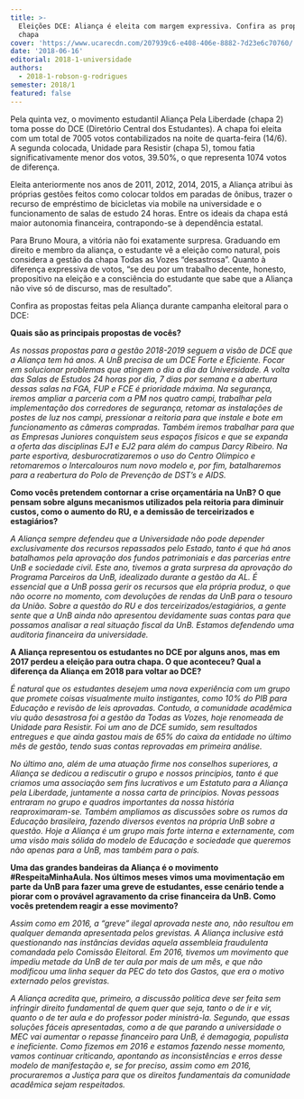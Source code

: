 ```yaml
---
title: >-
  Eleições DCE: Aliança é eleita com margem expressiva. Confira as propostas da
  chapa
cover: 'https://www.ucarecdn.com/207939c6-e408-406e-8882-7d23e6c70760/'
date: '2018-06-16'
editorial: 2018-1-universidade
authors:
  - 2018-1-robson-g-rodrigues
semester: 2018/1
featured: false
---
```

Pela quinta vez, o movimento estudantil Aliança Pela Liberdade (chapa 2) toma posse do DCE (Diretório Central dos Estudantes). A chapa foi eleita com um total de 7005 votos contabilizados na noite de quarta-feira (14/6). A segunda colocada, Unidade para Resistir (chapa 5), tomou fatia significativamente menor dos votos, 39.50%, o que representa 1074 votos de diferença.

Eleita anteriormente nos anos de 2011, 2012, 2014, 2015, a Aliança atribui às próprias gestões feitos como colocar toldos em paradas de ônibus, trazer o recurso de empréstimo de bicicletas via mobile na universidade e o funcionamento de salas de estudo 24 horas. Entre os ideais da chapa está maior autonomia financeira, contrapondo-se à dependência estatal.

Para Bruno Moura, a vitória não foi exatamente surpresa. Graduando em direito e membro da aliança, o estudante vê a eleição como natural, pois considera a gestão da chapa Todas as Vozes “desastrosa”. Quanto à diferença expressiva de votos, “se deu por um trabalho decente, honesto, propositivo na eleição e a consciência do estudante que sabe que a Aliança não vive só de discurso, mas de resultado”.

Confira as propostas feitas pela Aliança durante campanha eleitoral para o DCE:

**Quais são as principais propostas de vocês?**

_As nossas propostas para a gestão 2018-2019 seguem a visão de DCE que a Aliança tem há anos. A UnB precisa de um DCE Forte e Eficiente. Focar em solucionar problemas que atingem o dia a dia da Universidade. A volta das Salas de Estudos 24 horas por dia, 7 dias por semana e a abertura dessas salas na FGA, FUP e FCE é prioridade máxima. Na segurança, iremos ampliar a parceria com a PM nos quatro campi, trabalhar pela implementação dos corredores de segurança, retomar as instalações de postes de luz nos campi, pressionar a reitoria para que instale e bote em funcionamento as câmeras compradas. Também iremos trabalhar para que as Empresas Juniores conquistem seus espaços físicos e que se expanda a oferta das disciplinas EJ1 e EJ2 para além do campus Darcy Ribeiro. Na parte esportiva, desburocratizaremos o uso do Centro Olímpico e retomaremos o Intercalouros num novo modelo e, por fim, batalharemos para a reabertura do Polo de Prevenção de DST’s e AIDS._

**Como vocês pretendem contornar a crise orçamentária na UnB? O que pensam sobre alguns mecanismos utilizados pela reitoria para diminuir custos, como o aumento do RU, e a demissão de terceirizados e estagiários?**

_A Aliança sempre defendeu que a Universidade não pode depender exclusivamente dos recursos repassados pelo Estado, tanto é que há anos batalhamos pela aprovação dos fundos patrimoniais e das parcerias entre UnB e sociedade civil. Este ano, tivemos a grata surpresa da aprovação do Programa Parceiros da UnB, idealizado durante a gestão da AL. É essencial que a UnB possa gerir os recursos que ela própria produz, o que não ocorre no momento, com devoluções de rendas da UnB para o tesouro da União. Sobre a questão do RU e dos terceirizados/estagiários, a gente sente que a UnB ainda não apresentou devidamente suas contas para que possamos analisar a real situação fiscal da UnB. Estamos defendendo uma auditoria financeira da universidade._

**A Aliança representou os estudantes no DCE por alguns anos, mas em 2017 perdeu a eleição para outra chapa. O que aconteceu? Qual a diferença da Aliança em 2018 para voltar ao DCE?**

_É natural que os estudantes desejem uma nova experiência com um grupo que promete coisas visualmente muito instigantes, como 10% do PIB para Educação e revisão de leis aprovadas. Contudo, a comunidade acadêmica viu quão desastrosa foi a gestão da Todas as Vozes, hoje renomeada de Unidade para Resistir. Foi um ano de DCE sumido, sem resultados entregues e que ainda gastou mais de 65% do caixa da entidade no último mês de gestão, tendo suas contas reprovadas em primeira análise._

_No último ano, além de uma atuação firme nos conselhos superiores, a Aliança se dedicou a rediscutir o grupo e nossos princípios, tanto é que criamos uma associação sem fins lucrativos e um Estatuto para a Aliança pela Liberdade, juntamente a nossa carta de princípios. Novas pessoas entraram no grupo e quadros importantes da nossa história reaproximaram-se. Também ampliamos as discussões sobre os rumos da Educação brasileira, fazendo diversos eventos na própria UnB sobre a questão. Hoje a Aliança é um grupo mais forte interna e externamente, com uma visão mais sólida do modelo de Educação e sociedade que queremos não apenas para a UnB, mas também para o país._

**Uma das grandes bandeiras da Aliança é o movimento #RespeitaMinhaAula. Nos últimos meses vimos uma movimentação em parte da UnB para fazer uma greve de estudantes, esse cenário tende a piorar com o provável agravamento da crise financeira da UnB. Como vocês pretendem reagir a esse movimento?**

_Assim como em 2016, a “greve” ilegal aprovada neste ano, não resultou em qualquer demanda apresentada pelos grevistas. A Aliança inclusive está questionando nas instâncias devidas aquela assembleia fraudulenta comandada pelo Comissão Eleitoral. Em 2016, tivemos um movimento que impediu metade da UnB de ter aula por mais de um mês, e que não modificou uma linha sequer da PEC do teto dos Gastos, que era o motivo externado pelos grevistas._

_A Aliança acredita que, primeiro, a discussão política deve ser feita sem infringir direito fundamental de quem quer que seja, tanto o de ir e vir, quanto o de ter aula e do professor poder ministrá-la. Segundo, que essas soluções fáceis apresentadas, como a de que parando a universidade o MEC vai aumentar o repasse financeiro para UnB, é demagogia, populista e ineficiente. Como fizemos em 2016 e estamos fazendo nesse momento, vamos continuar criticando, apontando as inconsistências e erros desse modelo de manifestação e, se for preciso, assim como em 2016, procuraremos a Justiça para que os direitos fundamentais da comunidade acadêmica sejam respeitados._
